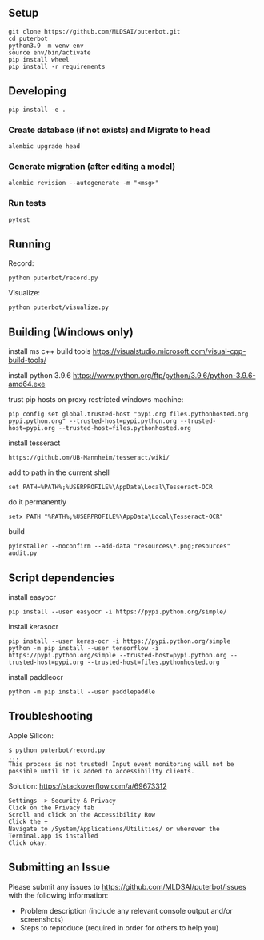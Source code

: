 ## Setup

```
git clone https://github.com/MLDSAI/puterbot.git
cd puterbot
python3.9 -m venv env
source env/bin/activate
pip install wheel
pip install -r requirements
```

## Developing

```
pip install -e .
```

### Create database (if not exists) and Migrate to head

```
alembic upgrade head
```

### Generate migration (after editing a model)

```
alembic revision --autogenerate -m "<msg>"
```

### Run tests
```
pytest
```

## Running

Record:
```
python puterbot/record.py
```

Visualize:
```
python puterbot/visualize.py
```

## Building (Windows only)

install ms c++ build tools
https://visualstudio.microsoft.com/visual-cpp-build-tools/

install python 3.9.6
https://www.python.org/ftp/python/3.9.6/python-3.9.6-amd64.exe

trust pip hosts on proxy restricted windows machine:
```
pip config set global.trusted-host "pypi.org files.pythonhosted.org pypi.python.org" --trusted-host=pypi.python.org --trusted-host=pypi.org --trusted-host=files.pythonhosted.org
```

install tesseract
```
https://github.om/UB-Mannheim/tesseract/wiki/
```

add to path in the current shell
```
set PATH=%PATH%;%USERPROFILE%\AppData\Local\Tesseract-OCR
```

do it permanently
```
setx PATH "%PATH%;%USERPROFILE%\AppData\Local\Tesseract-OCR"
```

build
```
pyinstaller --noconfirm --add-data "resources\*.png;resources" audit.py
```

## Script dependencies

install easyocr
```
pip install --user easyocr -i https://pypi.python.org/simple/
```

install kerasocr
```
pip install --user keras-ocr -i https://pypi.python.org/simple
python -m pip install --user tensorflow -i https://pypi.python.org/simple --trusted-host=pypi.python.org --trusted-host=pypi.org --trusted-host=files.pythonhosted.org
```

install paddleocr
```
python -m pip install --user paddlepaddle
````

## Troubleshooting

Apple Silicon:

```
$ python puterbot/record.py
...
This process is not trusted! Input event monitoring will not be possible until it is added to accessibility clients.
```

Solution:
https://stackoverflow.com/a/69673312

```
Settings -> Security & Privacy
Click on the Privacy tab
Scroll and click on the Accessibility Row
Click the +
Navigate to /System/Applications/Utilities/ or wherever the Terminal.app is installed
Click okay.
```

## Submitting an Issue

Please submit any issues to https://github.com/MLDSAI/puterbot/issues with the
following information:

- Problem description (include any relevant console output and/or screenshots)
- Steps to reproduce (required in order for others to help you)

